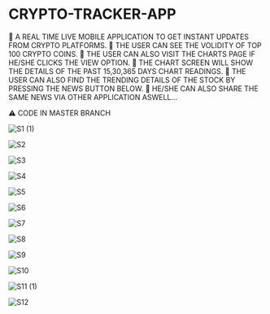 # CRYPTO-TRACKER-APP

📌 A REAL TIME LIVE MOBILE APPLICATION TO GET INSTANT UPDATES FROM CRYPTO PLATFORMS.
📌 THE USER CAN SEE THE VOLIDITY OF TOP 100 CRYPTO COINS.
📌 THE USER CAN ALSO VISIT THE CHARTS PAGE IF HE/SHE CLICKS THE VIEW OPTION.
📌 THE CHART SCREEN WILL SHOW THE DETAILS OF THE PAST 15,30,365 DAYS CHART READINGS.
📌 THE USER CAN ALSO FIND THE TRENDING DETAILS OF THE STOCK BY PRESSING THE NEWS BUTTON BELOW.
📌 HE/SHE CAN ALSO SHARE THE SAME NEWS VIA OTHER APPLICATION ASWELL...

⚠️ CODE IN MASTER BRANCH



![S1 (1)](https://user-images.githubusercontent.com/115702070/200449173-df9a2f3d-1da3-4b46-9696-b1af7286a304.PNG)

![S2](https://user-images.githubusercontent.com/115702070/200449542-40fe1cfe-9874-4f1f-9531-0a4269081e6e.PNG)

![S3](https://user-images.githubusercontent.com/115702070/200450192-4792b939-1602-4a0c-8f96-5a5ef332196f.PNG)

![S4](https://user-images.githubusercontent.com/115702070/200449604-7cb627d4-17d5-4a9c-85ad-d85ee0e49ca9.PNG)

![S5](https://user-images.githubusercontent.com/115702070/200450038-b575a6c4-3b16-4481-8f24-33549f3d044e.PNG)

![S6](https://user-images.githubusercontent.com/115702070/200449698-d2e4babd-559f-4f67-8a98-f8b004684161.PNG)

![S7](https://user-images.githubusercontent.com/115702070/200449738-82a49fea-1d8d-43cc-adff-147818611cc1.PNG)

![S8](https://user-images.githubusercontent.com/115702070/200449746-3dbbf951-ff24-4425-acd8-a9d6ddb03bfa.PNG)

![S9](https://user-images.githubusercontent.com/115702070/200449757-cac5079a-73c5-4082-8c27-93cfd4d34df9.PNG)

![S10](https://user-images.githubusercontent.com/115702070/200449761-6b810909-a68f-41e6-b9da-68868736e484.PNG)

![S11 (1)](https://user-images.githubusercontent.com/115702070/200449767-68515d47-6ea2-4cab-8b4a-693508997daf.PNG)

![S12](https://user-images.githubusercontent.com/115702070/200449772-06ac7194-692f-46a0-bae1-f2a026543323.PNG)
